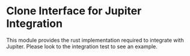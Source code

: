 # Clone Interface for Jupiter Integration
This module provides the rust implementation required to integrate with Jupiter. Please look to the integration test to see an example.